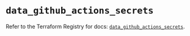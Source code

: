 # `data_github_actions_secrets`

Refer to the Terraform Registry for docs: [`data_github_actions_secrets`](https://registry.terraform.io/providers/integrations/github/6.3.1/docs/data-sources/actions_secrets).
